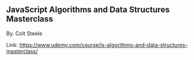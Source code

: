## JavaScript Algorithms and Data Structures Masterclass

By. Colt Steele

Link: https://www.udemy.com/course/js-algorithms-and-data-structures-masterclass/
